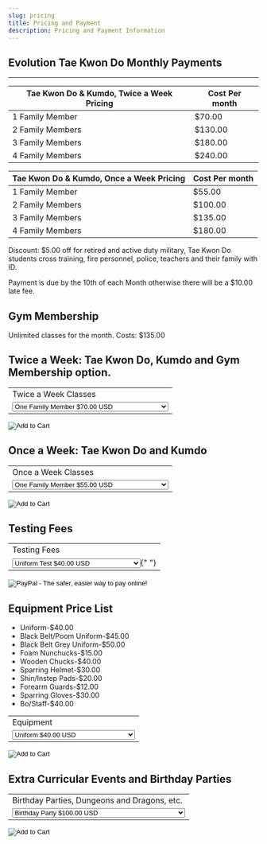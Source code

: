 ```yaml
---
slug: pricing
title: Pricing and Payment
description: Pricing and Payment Information
---
```


## Evolution Tae Kwon Do Monthly Payments
----
|  Tae Kwon Do & Kumdo, Twice a Week Pricing  | Cost Per month  |    
|  ---  |  ---  |
|  1 Family Member  |  $70.00   | 
|  2 Family Members  |  $130.00   |  
|  3 Family Members  |  $180.00  |
|  4 Family Members  |  $240.00  |

|  Tae Kwon Do & Kumdo, Once a Week Pricing  | Cost Per month  |    
|  ---  |  ---  |
|  1 Family Member  |  $55.00   | 
|  2 Family Members  |  $100.00   |  
|  3 Family Members  |  $135.00  |
|  4 Family Members  |  $180.00  |


Discount:  $5.00 off for retired and active duty military, Tae Kwon Do students cross training, fire personnel, police, teachers and their family with ID.

Payment is due by the 10th of each Month otherwise there will be a $10.00 late fee.

## Gym Membership
Unlimited classes for the month.  Costs: $135.00


## Twice a Week: Tae Kwon Do, Kumdo and Gym Membership option.
<form
  action="https://www.paypal.com/cgi-bin/webscr"
  method="post"
  target="_blank"
>
  <input type="hidden" name="cmd" defaultValue="_s-xclick" />
  <input type="hidden" name="hosted_button_id" defaultValue="VQHWZMUUTYSRU" />
  <table>
    <tbody>
      <tr>
        <td>
          <input type="hidden" name="on0" defaultValue="Twice a Week Classes" />
          Twice a Week Classes
        </td>
      </tr>
      <tr>
        <td>
          <select name="os0">
            <option value="One Family Member">
              One Family Member $70.00 USD
            </option>
            <option value="Two Family Members">
              Two Family Members $130.00 USD
            </option>
            <option value="Three family Members">
              Three family Members $180.00 USD
            </option>
            <option value="Four Family Members">
              Four Family Members $240.00 USD
            </option>
            <option value="Discounted One Family Member">
              Discounted One Family Member $65.00 USD
            </option>
            <option value="Discounted Two Family Members">
              Discounted Two Family Members $120.00 USD
            </option>
            <option value="Discounted Three Family Members">
              Discounted Three Family Members $165.00 USD
            </option>
            <option value="Discounted Four Family Members">
              Discounted Four Family Members $220.00 USD
            </option>
            <option value="Gym Membership">Gym Membership $135.00 USD</option>
          </select>
        </td>
      </tr>
    </tbody>
  </table>
  <input type="hidden" name="currency_code" defaultValue="USD" />
  <input
    type="image"
    src="https://www.paypalobjects.com/en_US/i/btn/btn_cart_LG.gif"
    border={0}
    name="submit"
    title="PayPal - The safer, easier way to pay online!"
    alt="Add to Cart"
  />
</form>




## Once a Week: Tae Kwon Do and Kumdo
<form
  action="https://www.paypal.com/cgi-bin/webscr"
  method="post"
  target="_blank"
>
  <input type="hidden" name="cmd" defaultValue="_s-xclick" />
  <input type="hidden" name="hosted_button_id" defaultValue="63K7BQKLKHA4L" />
  <table>
    <tbody>
      <tr>
        <td>
          <input type="hidden" name="on0" defaultValue="Once a Week Classes" />
          Once a Week Classes
        </td>
      </tr>
      <tr>
        <td>
          <select name="os0">
            <option value="One Family Member">
              One Family Member $55.00 USD
            </option>
            <option value="Two Family Members">
              Two Family Members $100.00 USD
            </option>
            <option value="Three Family Members">
              Three Family Members $135.00 USD
            </option>
            <option value="Four Family Members">
              Four Family Members $180.00 USD
            </option>
            <option value="Discounted One Family Member">
              Discounted One Family Member $50.00 USD
            </option>
            <option value="Discounted Two Family Members">
              Discounted Two Family Members $90.00 USD
            </option>
            <option value="Discounted Three Family Members">
              Discounted Three Family Members $120.00 USD
            </option>
            <option value="Discounted Four Family Members">
              Discounted Four Family Members $160.00 USD
            </option>
          </select>
        </td>
      </tr>
    </tbody>
  </table>
  <input type="hidden" name="currency_code" defaultValue="USD" />
  <input
    type="image"
    src="https://www.paypalobjects.com/en_US/i/btn/btn_cart_LG.gif"
    border={0}
    name="submit"
    title="PayPal - The safer, easier way to pay online!"
    alt="Add to Cart"
  />
</form>




## Testing Fees
<form
  target="paypal"
  action="https://www.paypal.com/cgi-bin/webscr"
  method="post"
>
  <input type="hidden" name="cmd" defaultValue="_s-xclick" />
  <input type="hidden" name="hosted_button_id" defaultValue="5ZE8XZTSJ85L8" />
  <table>
    <tbody>
      <tr>
        <td>
          <input type="hidden" name="on0" defaultValue="Testing Fees" />
          Testing Fees
        </td>
      </tr>
      <tr>
        <td>
          <select name="os0">
            <option value="Uniform Test">Uniform Test $40.00 USD</option>
            <option value="Mini Kicker Stripe Test">
              Mini Kicker Stripe Test $25.00 USD
            </option>
            <option value="Color Belt Test">Color Belt Test $40.00 USD</option>
            <option value="Black Belt and Poom Test">
              Black Belt and Poom Test $250.00 USD
            </option>
          </select>{" "}
        </td>
      </tr>
    </tbody>
  </table>
  <input type="hidden" name="currency_code" defaultValue="USD" />
  <input
    type="image"
    src="https://www.paypalobjects.com/en_US/i/btn/btn_cart_LG.gif"
    border={0}
    name="submit"
    alt="PayPal - The safer, easier way to pay online!"
  />
  <img
    alt=""
    border={0}
    src="https://www.paypalobjects.com/en_US/i/scr/pixel.gif"
    width={1}
    height={1}
  />
</form>




## Equipment Price List
*	Uniform-$40.00
*	Black Belt/Poom Uniform-$45.00
*	Black Belt Grey Uniform-$50.00
*	Foam Nunchucks-$15.00
*	Wooden Chucks-$40.00
*	Sparring Helmet-$30.00
*	Shin/Instep Pads-$20.00
*	Forearm Guards-$12.00
*	Sparring Gloves-$30.00
*	Bo/Staff-$40.00

<form
  action="https://www.paypal.com/cgi-bin/webscr"
  method="post"
  target="_blank"
>
  <input type="hidden" name="cmd" defaultValue="_s-xclick" />
  <input type="hidden" name="hosted_button_id" defaultValue="LBJ4KCY64SPDE" />
  <table>
    <tbody>
      <tr>
        <td>
          <input type="hidden" name="on0" defaultValue="Equipment" />
          Equipment
        </td>
      </tr>
      <tr>
        <td>
          <select name="os0">
            <option value="Uniform">Uniform $40.00 USD</option>
            <option value="Black Belt/Poom Uniform">
              Black Belt/Poom Uniform $45.00 USD
            </option>
            <option value="Grey Black Belt Uniform">
              Grey Black Belt Uniform $50.00 USD
            </option>
            <option value="Foam Chucks">Foam Chucks $15.00 USD</option>
            <option value="Wooden Chucks">Wooden Chucks $40.00 USD</option>
            <option value="Sparring Helmet">Sparring Helmet $30.00 USD</option>
            <option value="Shin/Instep Pads">
              Shin/Instep Pads $20.00 USD
            </option>
            <option value="Forearm Guards">Forearm Guards $12.00 USD</option>
            <option value="Sparring Gloves">Sparring Gloves $30.00 USD</option>
            <option value="Bo/Staff">Bo/Staff $40.00 USD</option>
          </select>
        </td>
      </tr>
    </tbody>
  </table>
  <input type="hidden" name="currency_code" defaultValue="USD" />
  <input
    type="image"
    src="https://www.paypalobjects.com/en_US/i/btn/btn_cart_LG.gif"
    border={0}
    name="submit"
    title="PayPal - The safer, easier way to pay online!"
    alt="Add to Cart"
  />
</form>




## Extra Curricular Events and Birthday Parties
<form
  action="https://www.paypal.com/cgi-bin/webscr"
  method="post"
  target="_blank"
>
  <input type="hidden" name="cmd" defaultValue="_s-xclick" />
  <input type="hidden" name="hosted_button_id" defaultValue="4XA6R9PBW8NNA" />
  <table>
    <tbody>
      <tr>
        <td>
          <input
            type="hidden"
            name="on0"
            defaultValue="Birthday Parties, Dungeons and Dragons, etc."
          />
          Birthday Parties, Dungeons and Dragons, etc.
        </td>
      </tr>
      <tr>
        <td>
          <select name="os0">
            <option value="Birthday Party">Birthday Party $100.00 USD</option>
            <option value="Dungeons and Dragons TKD Student">
              Dungeons and Dragons TKD Student $5.00 USD
            </option>
            <option value="Dungeons and Dragons Non-TKD Student">
              Dungeons and Dragons Non-TKD Student $10.00 USD
            </option>
          </select>
        </td>
      </tr>
    </tbody>
  </table>
  <input type="hidden" name="currency_code" defaultValue="USD" />
  <input
    type="image"
    src="https://www.paypalobjects.com/en_US/i/btn/btn_cart_LG.gif"
    border={0}
    name="submit"
    title="PayPal - The safer, easier way to pay online!"
    alt="Add to Cart"
  />
</form>